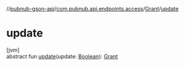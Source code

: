 //[pubnub-gson-api](../../../index.md)/[com.pubnub.api.endpoints.access](../index.md)/[Grant](index.md)/[update](update.md)

# update

[jvm]\
abstract fun [update](update.md)(update: [Boolean](https://kotlinlang.org/api/latest/jvm/stdlib/kotlin/-boolean/index.html)): [Grant](index.md)

